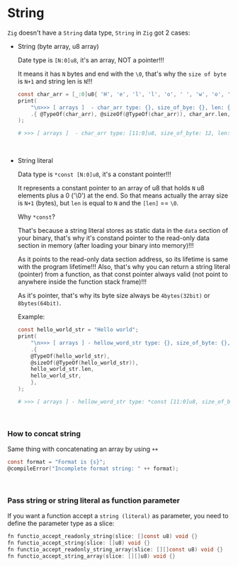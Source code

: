 # String

`Zig` doesn't have a `String` data type, `String` in `Zig` got 2 cases:

- String (byte array, u8 array)

    Date type is `[N:0]u8`, it's an array, NOT a pointer!!!

    It means it has `N` bytes and end with the `\0`, that's why the `size of byte`
    is `N+1` and string len is `N`!!!

    ```c
    const char_arr = [_:0]u8{ 'H', 'e', 'l', 'l', 'o', ' ', 'w', 'o', 'r', 'l', 'd' };
    print(
        "\n>>> [ arrays ]  - char_arr type: {}, size_of_bye: {}, len: {}, value: {s}",
        .{ @TypeOf(char_arr), @sizeOf(@TypeOf(char_arr)), char_arr.len, char_arr },
    );
    ```
    ```bash
    # >>> [ arrays ]  - char_arr type: [11:0]u8, size_of_byte: 12, len: 11, value: Hello world
    ```

    </br>

- String literal

    Data type is `*const [N:0]u8`, it's a constant pointer!!!

    It represents a constant pointer to an array of u8 that holds `N` u8
    elements plus a 0 ('\0') at the end. So that means actually the array
    size is `N+1` (bytes), but `len` is equal to `N` and the `[len]` == `\0`.

    Why `*const`?

    That's because a string literal stores as static data in the `data`
    section of your binary, that's why it's constand pointer to the read-only
    data section in memory (after loading your binary into memory)!!!

    As it points to the read-only data section address, so its lifetime is same
    with the program lifetime!!! Also, that's why you can return a string literal
    (pointer) from a function, as that const pointer always valid (not point to
    anywhere inside the function stack frame)!!!

    As it's pointer, that's why its byte size always be `4bytes(32bit)` or
    `8bytes(64bit)`.

    Example:

    ```c
    const hello_world_str = "Hello world";
    print(
        "\n>>> [ arrays ] - hellow_word_str type: {}, size_of_byte: {}, len: {}, value: {s}",
        .{
        @TypeOf(hello_world_str),
        @sizeOf(@TypeOf(hello_world_str)),
        hello_world_str.len,
        hello_world_str,
        },
    );
    ```
    ```bash
    # >>> [ arrays ] - hellow_word_str type: *const [11:0]u8, size_of_byte: 8, len: 11, value: Hello world
    ```

    </br>

### How to concat string

Same thing with concatenating an array by using `++`

```c
const format = "Format is {s}";
@compileError("Incomplete format string: " ++ format);
```

</br>


### Pass string or string literal as function parameter

If you want a function accept a `string (literal)` as parameter, you need
to define the parameter type as a slice:

```c
fn functio_accept_readonly_string(slice: []const u8) void {}
fn functio_accept_string(slice: []u8) void {}
fn functio_accept_readonly_string_array(slice: [][]const u8) void {}
fn functio_accept_string_array(slice: [][]u8) void {}
```

</br>


